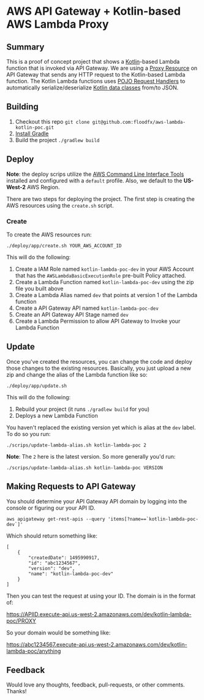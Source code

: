 # AWS API Gateway + Kotlin-based AWS Lambda Proxy

## Summary
This is a proof of concept project that shows a [Kotlin](http://kotlinlang.org/)-based Lambda function that is invoked via API Gateway.  We are using a [Proxy Resource](http://docs.aws.amazon.com/apigateway/latest/developerguide/api-gateway-set-up-simple-proxy.html) on API Gateway that sends any HTTP request to the Kotlin-based Lambda function.  The Kotlin Lambda functions uses [POJO Request Handlers](http://docs.aws.amazon.com/lambda/latest/dg/java-handler-io-type-pojo.html) to automatically serialize/deserialize [Kotlin data classes](https://kotlinlang.org/docs/reference/data-classes.html) from/to JSON.

## Building
 1. Checkout this repo `git clone git@github.com:floodfx/aws-lambda-kotlin-poc.git`
 2. [Install Gradle](https://gradle.org/install)
 3. Build the project `./gradlew build`
 
## Deploy
**Note**: the deploy scrips utilize the [AWS Command Line Interface Tools](https://aws.amazon.com/cli/) installed and configured with a `default` profile.  Also, we default to the **US-West-2** AWS Region.

There are two steps for deploying the project.  The first step is creating the AWS resources using the `create.sh` script.
### Create
To create the AWS resources run:

`./deploy/app/create.sh YOUR_AWS_ACCOUNT_ID`

This will do the following:
 1. Create a IAM Role named `kotlin-lambda-poc-dev` in your AWS Account that has the `AWSLambdaBasicExecutionRole` pre-built Policy attached.
 2. Create a Lambda Function named `kotlin-lambda-poc-dev` using the zip file you built above
 3. Create a Lambda Alias named `dev` that points at version 1 of the Lambda function
 4. Create a API Gateway API named `kotlin-lambda-poc-dev`
 5. Create an API Gateway API Stage named `dev`
 6. Create a Lambda Permission to allow API Gateway to Invoke your Lambda Function
 
## Update
Once you've created the resources, you can change the code and deploy those changes to the existing resources.  Basically, you just upload a new zip and change the alias of the Lambda function like so:

`./deploy/app/update.sh`

This will do the following:
 1. Rebuild your project (it runs `./gradlew build` for you)
 2. Deploys a new Lambda Function
 
You haven't replaced the existing version yet which is alias at the `dev` label.  To do so you run:

`./scrips/update-lambda-alias.sh kotlin-lambda-poc 2`

**Note**: The `2` here is the latest version.  So more generally you'd run:

`./scrips/update-lambda-alias.sh kotlin-lambda-poc VERSION`

## Making Requests to API Gateway
You should determine your API Gateway API domain by logging into the console or figuring our your API ID. 

```aws apigateway get-rest-apis --query 'items[?name==`kotlin-lambda-poc-dev`]'```

Which should return something like:

```
[
    {
        "createdDate": 1495990917, 
        "id": "abc1234567", 
        "version": "dev", 
        "name": "kotlin-lambda-poc-dev"
    }
]
```
Then you can test the request at using your ID.  The domain is in the format of:

https://APIID.execute-api.us-west-2.amazonaws.com/dev/kotlin-lambda-poc/PROXY 
 
So your domain would be something like: 
 
https://abc1234567.execute-api.us-west-2.amazonaws.com/dev/kotlin-lambda-poc/anything


## Feedback
Would love any thoughts, feedback, pull-requests, or other comments.  Thanks!
